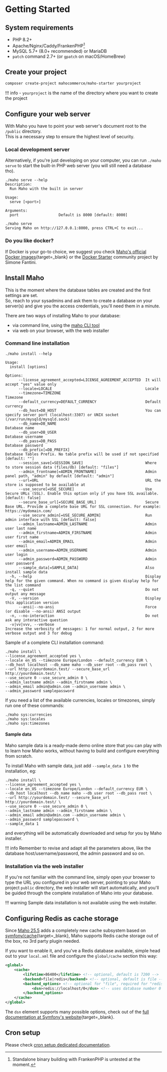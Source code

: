 # Getting Started

## System requirements

- PHP 8.2+
- Apache/Nginx/Caddy/FrankenPHP[^1]
- MySQL 5.7+ (8.0+ recommended) or MariaDB
- `patch` command 2.7+ (or `gpatch` on macOS/HomeBrew)

## Create your project

```bash
composer create-project mahocommerce/maho-starter yourproject
```

!!! info
    - `yourproject` is the name of the directory where you want to create the project

## Configure your web server

With Maho you have to point your web server's document root to the `/public` directory.  
This is a necessary step to ensure the highest level of security.

### Local development server

Alternatively, if you're just developing on your computer, you can run `./maho serve` 
to start the built-in PHP web server (you will still need a database tho).

```
./maho serve --help
Description:
  Run Maho with the built in server

Usage:
  serve [<port>]

Arguments:
  port                  Default is 8000 [default: 8000]
```

```
./maho serve
Serving Maho on http://127.0.0.1:8000, press CTRL+C to exit...
```

### Do you like docker?

If Docker is your go-to choice, we suggest you check
[Maho's official Docker images](https://hub.docker.com/r/mahocommerce/maho){target=_blank}
or the [Docker Starter](community/projects/docker-starter.md) community project by Simone Fantini.

## Install Maho

This is the moment where the database tables are created and the first settings are set.  
So, reach to your sysadmins and ask them to create a database on your server(s) and give you
the access credentials, you'll need them in a minute.

There are two ways of installing Maho to your database:

* via command line, using the [maho CLI tool](cli-tool.md)
* via web on your browser, with the web installer

### Command line installation

```
./maho install --help

Usage:
  install [options]

Options:
      --license_agreement_accepted=LICENSE_AGREEMENT_ACCEPTED  It will accept "yes" value only
      --locale=LOCALE                                          Locale
      --timezone=TIMEZONE                                      Timezone
      --default_currency=DEFAULT_CURRENCY                      Default currency
      --db_host=DB_HOST                                        You can specify server port (localhost:3307) or UNIX socket (/var/run/mysqld/mysqld.sock)
      --db_name=DB_NAME                                        Database name
      --db_user=DB_USER                                        Database username
      --db_pass=DB_PASS                                        Database password
      --db_prefix[=DB_PREFIX]                                  Database Tables Prefix. No table prefix will be used if not specified [default: ""]
      --session_save[=SESSION_SAVE]                            Where to store session data (files/db) [default: "files"]
      --admin_frontname[=ADMIN_FRONTNAME]                      Admin panel path, "admin" by default [default: "admin"]
      --url=URL                                                URL the store is supposed to be available at
      --use_secure[=USE_SECURE]                                Use Secure URLs (SSL). Enable this option only if you have SSL available. [default: false]
      --secure_base_url[=SECURE_BASE_URL]                      Secure Base URL. Provide a complete base URL for SSL connection. For example: https://mydomain.com/
      --use_secure_admin[=USE_SECURE_ADMIN]                    Run admin interface with SSL [default: false]
      --admin_lastname=ADMIN_LASTNAME                          Admin user last name
      --admin_firstname=ADMIN_FIRSTNAME                        Admin user first name
      --admin_email=ADMIN_EMAIL                                Admin user email
      --admin_username=ADMIN_USERNAME                          Admin user login
      --admin_password=ADMIN_PASSWORD                          Admin user password
      --sample_data[=SAMPLE_DATA]                              Also install sample data
  -h, --help                                                   Display help for the given command. When no command is given display help for the list command
  -q, --quiet                                                  Do not output any message
  -V, --version                                                Display this application version
      --ansi|--no-ansi                                         Force (or disable --no-ansi) ANSI output
  -n, --no-interaction                                         Do not ask any interactive question
  -v|vv|vvv, --verbose                                         Increase the verbosity of messages: 1 for normal output, 2 for more verbose output and 3 for debug
```

Sample of a complete CLI installation command:

```
./maho install \
--license_agreement_accepted yes \
--locale en_US --timezone Europe/London --default_currency EUR \ 
--db_host localhost --db_name maho --db_user root --db_pass root \
--url http://yourdomain.test/ --secure_base_url http://yourdomain.test/ \
--use_secure 0 --use_secure_admin 0 \
--admin_lastname admin --admin_firstname admin \
--admin_email admin@admin.com --admin_username admin \ 
--admin_password samplepassword
```

If you need a list of the available currencies, locales or timezones, simply run one of these commands:
```
./maho sys:currencies
./maho sys:locales
./maho sys:timezones
```

#### Sample data

Maho sample data is a ready-made demo online store that you can play with to learn how Maho works,
without having to build and configure everything from scratch.

To install Maho with sample data, just add `--sample_data 1` to the installation, eg:

```
./maho install \
--license_agreement_accepted yes \
--locale en_US --timezone Europe/London --default_currency EUR \ 
--db_host localhost --db_name maho --db_user root --db_pass root \
--url http://yourdomain.test/ --secure_base_url http://yourdomain.test/ \
--use_secure 0 --use_secure_admin 0 \
--admin_lastname admin --admin_firstname admin \
--admin_email admin@admin.com --admin_username admin \ 
--admin_password samplepassword \
--sample_data 1
```

and everything will be automatically downloaded and setup for you by Maho installer.

!!! info
    Remember to revise and adapt all the parameters above, like the database host/username/password,
    the admin password and so on.

### Installation via the web installer

If you're not familiar with the command line, simply open your browser to type the URL
you configured in your web server, pointing to your Maho project `public` directory,
the web installer will start automatically, and you'll be guided
through the complete installation of Maho into your database.

!!! warning
    Sample data installation is not available using the web installer.

## Configuring Redis as cache storage

Since [Maho 25.5](blog/posts/2025-05-15-maho-25.5-announcement.md) adds a completely new cache subsystem
based on [symfony/cache](https://symfony.com/doc/current/components/cache.html){target=_blank}, Maho
supports Redis cache storage out of the box, no 3rd party plugin needed.

If you want to enable it, and you've a Redis database available, simple head out to your `local.xml` file
and configure the `global/cache` section this way:

```xml
<global>
    <cache>
        <lifetime>86400</lifetime> <!-- optional, default is 7200 -->
        <backend>file|redis</backend> <!-- optional, default is file -->
        <backend_options> <!-- optional for "file", required for "redis" -->
            <dsn>redis://localhost/0</dsn> <!-- uses database number 0 -->
        </backend_options>
    </cache>
</global>
```

The `dsn` element supports many possible options, check out of the
[full documentation at Symfony's website](https://symfony.com/doc/current/components/cache/adapters/redis_adapter.html#configure-the-connection){target=_blank}.

## Cron setup

Please check [cron setup dedicated documentation](cron.md).

[^1]: Standalone binary building with FrankenPHP is untested at the moment.